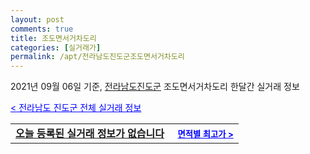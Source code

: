 ```yaml
---
layout: post
comments: true
title: 조도면서거차도리
categories: [실거래가]
permalink: /apt/전라남도진도군조도면서거차도리
---
```


2021년 09월 06일 기준, <a href="/apt/전라남도진도군">전라남도진도군</a> 조도면서거차도리 한달간 실거래 정보

<a style="color: blue;" href="/apt/전라남도진도군">< 전라남도 진도군 전체 실거래 정보</a>
<!---- start ---->
<table>
  <tr>
    <td colspan="4" style="font-weight: bold;"><a href="/apt/전라남도진도군조도면서거차도리{name_without_space}">오늘 등록된 실거래 정보가 없습니다</a> &nbsp;&nbsp;&nbsp; <a style="color: blue; font-size: smaller;" href="/apt/전라남도진도군조도면서거차도리{name_without_space}">면적별 최고가 ></a></td>
  </tr>
    
</table>
<!---- end ---->
    